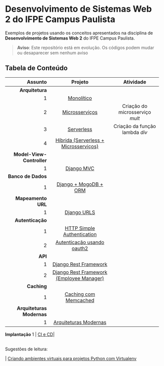 # Desenvolvimento de Sistemas Web 2 do IFPE Campus Paulista

Exemplos de projetos usando os conceitos apresentados na disciplina de **Desenvolvimento de Sistemas Web 2** do IFPE Campus Paulista.


> **Aviso**: Este repositório está em evolução. 
> Os códigos podem mudar ou desaparecer sem nenhum aviso
> 

## Tabela de Conteúdo

Assunto| Projeto | Atividade
---:|:---:|:---:
**Arquitetura**|   |
1 | [Monolítico](https://github.com/rodrigoclira/devweb2/tree/main/arquitetura/monolitico) | 
2 | [Microsserviços](https://github.com/rodrigoclira/devweb2/tree/main/arquitetura/microsservicos) | Criação do microsserviço *mult*
3 | [Serverless](https://github.com/rodrigoclira/devweb2/tree/main/arquitetura/serverless) | Criação da função lambda *div* 
4 | [Híbrida (Serverless + Microsserviços)](https://github.com/rodrigoclira/devweb2/tree/main/arquitetura/hibrida) | 
**Model-View-Controller**|
1 | [Django MVC](https://github.com/rodrigoclira/devweb2/tree/main/mvc) | 
**Banco de Dados**|
1 | [Django + MogoDB + ORM](https://github.com/rodrigoclira/devweb2/tree/main/database) | 
**Mapeamento URL**|
1 | [Django URLS](https://github.com/rodrigoclira/devweb2/tree/main/mapeamento-url) |
**Autenticação**|
1 | [HTTP Simple Authentication](https://github.com/rodrigoclira/devweb2/tree/main/autenticacao) |
2 | [Autenticação usando oauth2](https://github.com/rodrigoclira/devweb2/tree/main/autenticacao-social) |
**API**|
1 | [Django Rest Framework](https://github.com/rodrigoclira/devweb2/tree/main/api) |
2 | [Django Rest Framework (Employee Manager)](https://github.com/rodrigoclira/employee-manager-app-v1) | 
**Caching**|
1 | [Caching com Memcached](https://github.com/rodrigoclira/devweb2/tree/main/caching) |
**Arquiteturas Modernas**|
1 | [Arquiteturas Modernas]() 
**Implantação**
1 | [CI e CD](https://github.com/rodrigoclira/devweb2/tree/main/ci-cd)|



<br>
Sugestões de leitura:

| [Criando ambientes virtuais para projetos Python com Virtualenv](https://www.treinaweb.com.br/blog/criando-ambientes-virtuais-para-projetos-python-com-o-virtualenv/)
